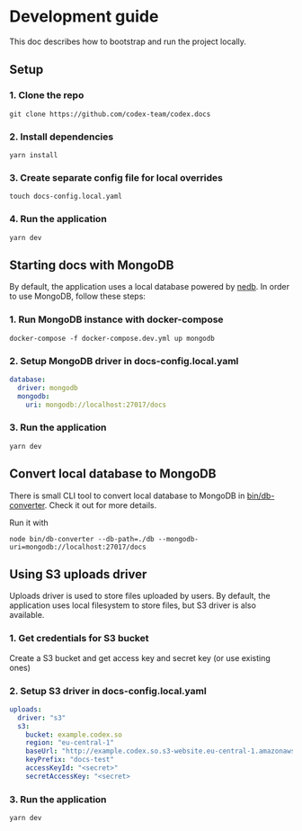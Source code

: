 # Development guide

This doc describes how to bootstrap and run the project locally.

## Setup

### 1. Clone the repo
```shell
git clone https://github.com/codex-team/codex.docs
```

### 2. Install dependencies

```shell
yarn install
```

### 3. Create separate config file for local overrides

```shell
touch docs-config.local.yaml
```

### 4. Run the application

```shell
yarn dev
```

## Starting docs with MongoDB

By default, the application uses a local database powered by [nedb](https://www.npmjs.com/package/nedb).
In order to use MongoDB, follow these steps:


### 1. Run MongoDB instance with docker-compose

```shell
docker-compose -f docker-compose.dev.yml up mongodb
```

### 2. Setup MongoDB driver in docs-config.local.yaml

```yaml
database:
  driver: mongodb
  mongodb:
    uri: mongodb://localhost:27017/docs
```

### 3. Run the application

```shell
yarn dev
```

## Convert local database to MongoDB

There is small CLI tool to convert local database to MongoDB in [bin/db-converter](./bin/db-converter/README.md).
Check it out for more details.

Run it with

```shell
node bin/db-converter --db-path=./db --mongodb-uri=mongodb://localhost:27017/docs
```

## Using S3 uploads driver

Uploads driver is used to store files uploaded by users.
By default, the application uses local filesystem to store files, but S3 driver is also available.

### 1. Get credentials for S3 bucket
Create a S3 bucket and get access key and secret key (or use existing ones)

### 2. Setup S3 driver in docs-config.local.yaml

```yaml
uploads:
  driver: "s3"
  s3:
    bucket: example.codex.so
    region: "eu-central-1"
    baseUrl: "http://example.codex.so.s3-website.eu-central-1.amazonaws.com"
    keyPrefix: "docs-test"
    accessKeyId: "<secret>"
    secretAccessKey: "<secret>
```

### 3. Run the application

```shell
yarn dev
```
